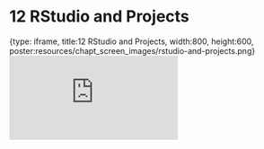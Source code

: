 # 12 RStudio and Projects
 
{type: iframe, title:12 RStudio and Projects, width:800, height:600, poster:resources/chapt_screen_images/rstudio-and-projects.png}
![](https://datatrail-jhu.github.io/DataTrail_ReOrg/no_toc/rstudio-and-projects.html)
 

 
